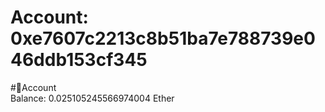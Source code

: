 
Account: 0xe7607c2213c8b51ba7e788739e046ddb153cf345
===================================================
  
#📜Account  
Balance: 0.025105245566974004 Ether